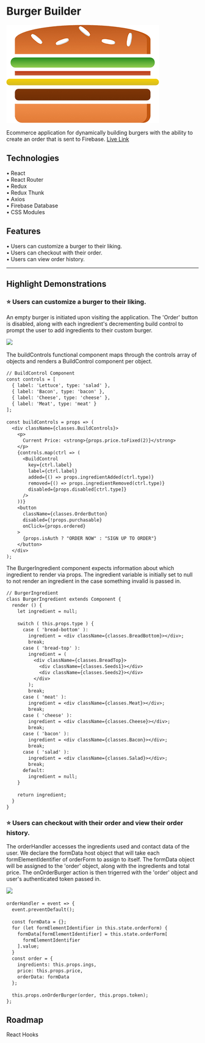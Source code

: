 # Burger Builder
<img src="src/assets/images/burger-logo.png">  

Ecommerce application for dynamically building burgers with the ability to create an order that is sent to Firebase. [Live Link](https://burgerbuilder-be355.firebaseapp.com/)

## Technologies

• React  
• React Router  
• Redux  
• Redux Thunk  
• Axios  
• Firebase Database  
• CSS Modules  

## Features

• Users can customize a burger to their liking.  
• Users can checkout with their order.  
• Users can view order history.

---

## Highlight Demonstrations

### ⭐ Users can customize a burger to their liking.

An empty burger is initiated upon visiting the application. The 'Order' button is disabled, along with each ingredient's decrementing build control to prompt the user to add ingredients to their custom burger.  

![](https://media.giphy.com/media/7OWvhNBmAKF1kiF3Ta/giphy.gif)  
  
  
The buildControls functional component maps through the controls array of objects and renders a BuildControl component per object.  
```
// BuildControl Component
const controls = [
  { label: 'Lettuce', type: 'salad' },
  { label: 'Bacon', type: 'bacon' },
  { label: 'Cheese', type: 'cheese' },
  { label: 'Meat', type: 'meat' }
];

const buildControls = props => (
  <div className={classes.BuildControls}>
    <p>
      Current Price: <strong>{props.price.toFixed(2)}</strong>
    </p>
    {controls.map(ctrl => (
      <BuildControl
        key={ctrl.label}
        label={ctrl.label}
        added={() => props.ingredientAdded(ctrl.type)}
        removed={() => props.ingredientRemoved(ctrl.type)}
        disabled={props.disabled[ctrl.type]}
      />
    ))}
    <button
      className={classes.OrderButton}
      disabled={!props.purchasable}
      onClick={props.ordered}
    >
      {props.isAuth ? "ORDER NOW" : "SIGN UP TO ORDER"}
    </button>
  </div>
);
```
The BurgerIngredient component expects information about which ingredient to render via props. The ingredient variable is initially set to null to not render an ingredient in the case something invalid is passed in.  

```
// BurgerIngredient
class BurgerIngredient extends Component {
  render () {
    let ingredient = null;

    switch ( this.props.type ) {
      case ( 'bread-bottom' ):
        ingredient = <div className={classes.BreadBottom}></div>;
        break;
      case ( 'bread-top' ):
        ingredient = (
          <div className={classes.BreadTop}>
            <div className={classes.Seeds1}></div>
            <div className={classes.Seeds2}></div>
          </div>
        );
        break;
      case ( 'meat' ):
        ingredient = <div className={classes.Meat}></div>;
        break;
      case ( 'cheese' ):
        ingredient = <div className={classes.Cheese}></div>;
        break;
      case ( 'bacon' ):
        ingredient = <div className={classes.Bacon}></div>;
        break;
      case ( 'salad' ):
        ingredient = <div className={classes.Salad}></div>;
        break;
      default:
        ingredient = null;
    }

    return ingredient;
  }
}
```

### ⭐ Users can checkout with their order and view their order history.

The orderHandler accesses the ingredients used and contact data of the user. We declare the formData host object that will take each formElementIdentifier of orderForm to assign to itself. The formData object will be assigned to the 'order' object, along with the ingredients and total price. The onOrderBurger action is then trigerred with the 'order' object and user's authenticated token passed in.  

![](https://media.giphy.com/media/2fuQuR500VXpdOdqeU/giphy.gif)

```
orderHandler = event => {
  event.preventDefault();

  const formData = {};
  for (let formElementIdentifier in this.state.orderForm) {
    formData[formElementIdentifier] = this.state.orderForm[
      formElementIdentifier
    ].value;
  }
  const order = {
    ingredients: this.props.ings,
    price: this.props.price,
    orderData: formData
  };

  this.props.onOrderBurger(order, this.props.token);
};
```

## Roadmap

React Hooks
